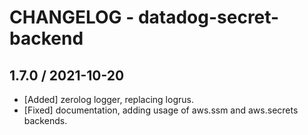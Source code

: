 # CHANGELOG - datadog-secret-backend

## 1.7.0 / 2021-10-20

* [Added] zerolog logger, replacing logrus.
* [Fixed] documentation, adding usage of aws.ssm and aws.secrets backends.
